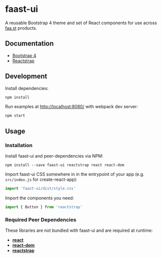# faast-ui
A reusable Bootstrap 4 theme and set of React components for use across [faa.st](https://faa.st) products.

## Documentation

- [Bootstrap 4](https://getbootstrap.com/docs/4.0)
- [Reactstrap](https://reactstrap.github.io)

## Development

Install dependencies:

```sh
npm install
```

Run examples at [http://localhost:8080/](http://localhost:8080/) with webpack dev server:

```sh
npm start
```

## Usage

### Installation

Install faast-ui and peer-dependencies via NPM:

```
npm install --save faast-ui reactstrap react react-dom
```

Import faast-ui CSS somewhere in in the entrypoint of your app (e.g. `src/index.js` for create-react-app):

```js
import 'faast-ui/dist/style.css'
```

Import the components you need:

```js
import { Button } from 'reactstrap'
```

### Required Peer Dependencies

These libraries are not bundled with faast-ui and are required at runtime:

  * [**react**](https://www.npmjs.com/package/react)
  * [**react-dom**](https://www.npmjs.com/package/react-dom)
  * [**reactstrap**](https://www.npmjs.com/package/reactstrap)
